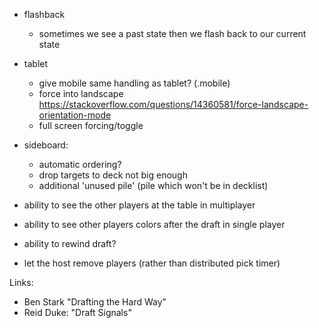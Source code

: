 

- flashback 

    - sometimes we see a past state then we flash back to our current state

- tablet

    - give mobile same handling as tablet? (.mobile)
    - force into landscape 
       https://stackoverflow.com/questions/14360581/force-landscape-orientation-mode
    - full screen forcing/toggle

- sideboard:
    - automatic ordering?
    - drop targets to deck not big enough
    - additional 'unused pile' (pile which won't be in decklist) 

- ability to see the other players at the table in multiplayer
- ability to see other players colors after the draft in single player
- ability to rewind draft?
- let the host remove players (rather than distributed pick timer)

Links:

- Ben Stark "Drafting the Hard Way"
- Reid Duke: "Draft Signals"

